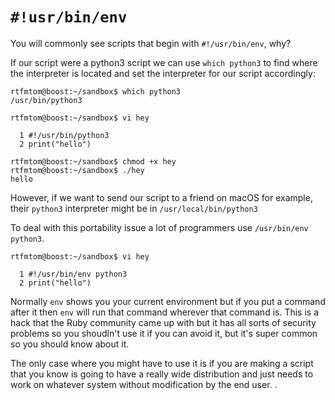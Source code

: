 # `#!usr/bin/env` 

You will commonly see scripts that begin with `#!/usr/bin/env`, why?

If our script were a python3 script we can use `which python3` to find where the interpreter is located and set the interpreter for our script accordingly:
```
rtfmtom@boost:~/sandbox$ which python3
/usr/bin/python3

rtfmtom@boost:~/sandbox$ vi hey

  1 #!/usr/bin/python3
  2 print("hello")

rtfmtom@boost:~/sandbox$ chmod +x hey
rtfmtom@boost:~/sandbox$ ./hey
hello
```

However, if we want to send our script to a friend on macOS for example, their `python3` interpreter might be in `/usr/local/bin/python3`

To deal with this portability issue a lot of programmers use `/usr/bin/env python3`. 
```
rtfmtom@boost:~/sandbox$ vi hey

  1 #!/usr/bin/env python3
  2 print("hello")
```
Normally `env` shows you your current environment but if you put a command after it then `env` will run that command wherever that command is. This is a hack that the Ruby community came up with but it has all sorts of security problems so you shoudln't use it if you can avoid it, but it's super common so you should know about it.

The only case where you might have to use it is if you are making a script that you know is going to have a really wide distribution and just needs to work on whatever system without modification by the end user. .  

